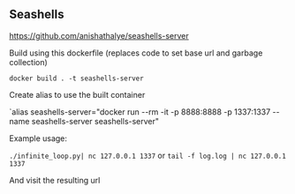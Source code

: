 Seashells
---
https://github.com/anishathalye/seashells-server

Build using this dockerfile (replaces code to set base url and garbage collection)

`docker build . -t seashells-server`

Create alias to use the built container

`alias seashells-server="docker run --rm -it -p 8888:8888 -p 1337:1337 --name seashells-server seashells-server"

Example usage:

`./infinite_loop.py| nc 127.0.0.1 1337` or `tail -f log.log | nc 127.0.0.1 1337`

And visit the resulting url
